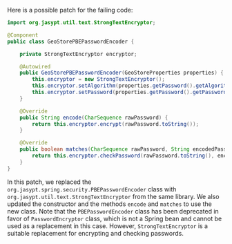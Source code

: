 Here is a possible patch for the failing code:
```java
import org.jasypt.util.text.StrongTextEncryptor;

@Component
public class GeoStorePBEPasswordEncoder {

    private StrongTextEncryptor encryptor;

    @Autowired
    public GeoStorePBEPasswordEncoder(GeoStoreProperties properties) {
        this.encryptor = new StrongTextEncryptor();
        this.encryptor.setAlgorithm(properties.getPassword().getAlgorithm());
        this.encryptor.setPassword(properties.getPassword().getPassword());
    }

    @Override
    public String encode(CharSequence rawPassword) {
        return this.encryptor.encrypt(rawPassword.toString());
    }

    @Override
    public boolean matches(CharSequence rawPassword, String encodedPassword) {
        return this.encryptor.checkPassword(rawPassword.toString(), encodedPassword);
    }
}
```
In this patch, we replaced the `org.jasypt.spring.security.PBEPasswordEncoder` class with `org.jasypt.util.text.StrongTextEncryptor` from the same library. We also updated the constructor and the methods `encode` and `matches` to use the new class. Note that the `PBEPasswordEncoder` class has been deprecated in favor of `PasswordEncryptor` class, which is not a Spring bean and cannot be used as a replacement in this case. However, `StrongTextEncryptor` is a suitable replacement for encrypting and checking passwords.
